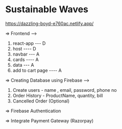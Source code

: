 # Sustainable Waves
https://dazzling-boyd-e760ac.netlify.app/


=> Frontend -->

1. react-app --- D
2. host ---- D
3. navbar --- A
4. cards ---- A
5. data --- A
6. add to cart page ---- A


=> Creating Database using Firebase -->

1. Create users - name , email, password, phone no
2. Order History - ProductName, quantity, bill
3. Cancelled Order (Optional)

=> Firebase Authentication 

=> Integrate Payment Gateway (Razorpay)
